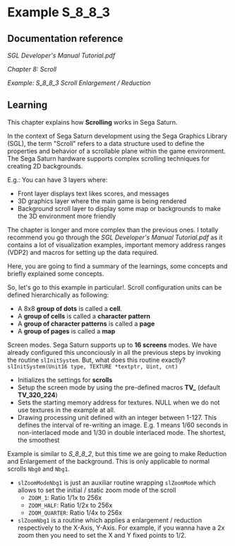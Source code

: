 # Example S_8_8_3
 
## Documentation reference

_SGL Developer's Manual Tutorial.pdf_

_Chapter 8: Scroll_

_Example: S_8_8_3 Scroll Enlargement / Reduction_

## Learning  

This chapter explains how **Scrolling** works in Sega Saturn.

In the context of Sega Saturn development using the Sega Graphics Library (SGL), the term "Scroll" refers to a data structure used to define the properties and behavior of a scrollable plane within the game environment. The Sega Saturn hardware supports complex scrolling techniques for creating 2D backgrounds.

E.g.: You can have 3 layers where:
- Front layer displays text likes scores, and messages
- 3D graphics layer where the main game is being rendered
- Background scroll layer to display some map or backgrounds to make the 3D environment more friendly

The chapter is longer and more complex than the previous ones. I totally recommend you go through the _SGL Developer's Manual Tutorial.pdf_ as it contains a lot of visualization examples, important memory address ranges (VDP2) and macros for setting up the data required.

Here, you are going to find a summary of the learnings, some concepts and briefly explained some concepts.

So, let's go to this example in particular!.
Scroll configuration units can be defined hierarchically as following:
- A 8x8 **group of dots** is called a **cell**.
- A **group of cells** is called a **character pattern**
- A **group of character patterns** is called a **page**
- A **group of pages** is called a **map**

Screen modes. Sega Saturn supports up to **16 screens** modes. We have already configured this unconciously in all the previous steps by invoking the routine `slInitSystem`. But, what does this routine exactly? `slInitSystem(Unit16 type, TEXTURE *textptr, Uint, cnt)`
- Initializes the settings for **scrolls**
- Setup the screen mode by using the pre-defined macros **TV_** (default **TV_320_224**)
- Sets the starting memory address for textures. NULL when we do not use textures in the example at all.
- Drawing processing unit defined with an integer between 1-127. This defines the interval of re-writing an image. E.g. 1 means 1/60 seconds in non-interlaced mode and 1/30 in double interlaced mode. The shortest, the smoothest

Example is similar to *S_8_8_2*, but this time we are going to make Reduction and Enlargement of the background. This is only applicable to normal scrolls `Nbg0` and `Nbg1`.
- `slZoomModeNbg1` is just an auxiliar routine wrapping `slZoomMode` which allows to set the initial / static zoom mode of the scroll
    - `ZOOM_1`: Ratio 1/1x to 256x
    - `ZOOM_HALF`: Ratio 1/2x to 256x
    - `ZOOM_QUARTER`: Ratio 1/4x to 256x
- `slZoomNbg1` is a routine which applies a enlargement / reduction respectively to the X-Axis, Y-Axis. For example, if you wanna have a 2x zoom then you need to set the X and Y fixed points to 1/2.


